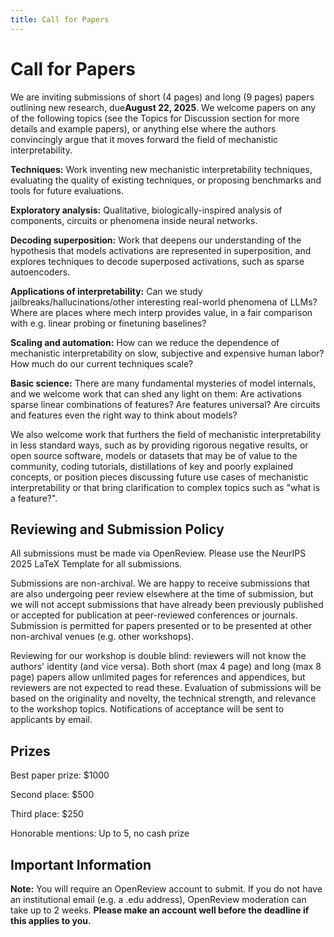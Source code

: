 ```yaml
---
title: Call for Papers
---
```


# **Call for Papers**

We are inviting submissions of short (4 pages) and long (9 pages) papers outlining new research, due**August 22, 2025**. We welcome papers on any of the following topics (see the Topics for Discussion section for more details and example papers), or anything else where the authors convincingly argue that it moves forward the field of mechanistic interpretability.

**Techniques:** Work inventing new mechanistic interpretability techniques, evaluating the quality of existing techniques, or proposing benchmarks and tools for future evaluations.

**Exploratory analysis:** Qualitative, biologically-inspired analysis of components, circuits or phenomena inside neural networks.

**Decoding superposition:** Work that deepens our understanding of the hypothesis that models activations are represented in superposition, and explores techniques to decode superposed activations, such as sparse autoencoders.

**Applications of interpretability:** Can we study jailbreaks/hallucinations/other interesting real-world phenomena of LLMs? Where are places where mech interp provides value, in a fair comparison with e.g. linear probing or finetuning baselines?

**Scaling and automation:** How can we reduce the dependence of mechanistic interpretability on slow, subjective and expensive human labor? How much do our current techniques scale?

**Basic science:** There are many fundamental mysteries of model internals, and we welcome work that can shed any light on them: Are activations sparse linear combinations of features? Are features universal? Are circuits and features even the right way to think about models?

We also welcome work that furthers the field of mechanistic interpretability in less standard ways, such as by providing rigorous negative results, or open source software, models or datasets that may be of value to the community, coding tutorials, distillations of key and poorly explained concepts, or position pieces discussing future use cases of mechanistic interpretability or that bring clarification to complex topics such as "what is a feature?".

## **Reviewing and Submission Policy**

All submissions must be made via OpenReview. Please use the NeurIPS 2025 LaTeX Template for all submissions.

Submissions are non-archival. We are happy to receive submissions that are also undergoing peer review elsewhere at the time of submission, but we will not accept submissions that have already been previously published or accepted for publication at peer-reviewed conferences or journals. Submission is permitted for papers presented or to be presented at other non-archival venues (e.g. other workshops).

Reviewing for our workshop is double blind: reviewers will not know the authors' identity (and vice versa). Both short (max 4 page) and long (max 8 page) papers allow unlimited pages for references and appendices, but reviewers are not expected to read these. Evaluation of submissions will be based on the originality and novelty, the technical strength, and relevance to the workshop topics. Notifications of acceptance will be sent to applicants by email.

## **Prizes**

Best paper prize: $1000

Second place: $500

Third place: $250

Honorable mentions: Up to 5, no cash prize

## **Important Information**

**Note:** You will require an OpenReview account to submit. If you do not have an institutional email (e.g. a .edu address), OpenReview moderation can take up to 2 weeks. **Please make an account well before the deadline if this applies to you.**

